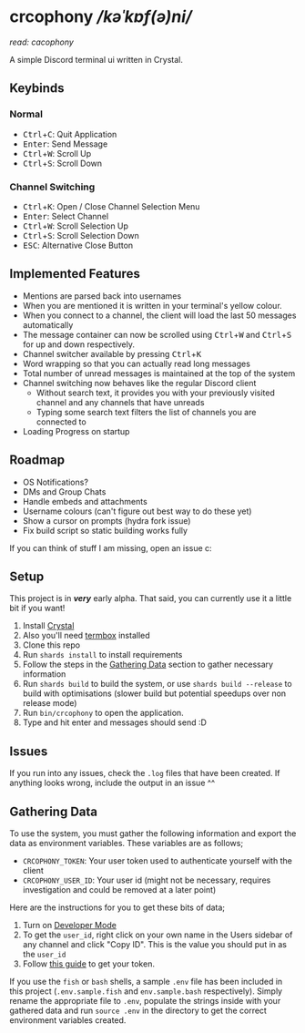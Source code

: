 # crcophony */kəˈkɒf(ə)ni/*
*read: cacophony*

A simple Discord terminal ui written in Crystal.

## Keybinds
### Normal
- <kbd>Ctrl</kbd>+<kbd>C</kbd>: Quit Application
- <kbd>Enter</kbd>: Send Message
- <kbd>Ctrl</kbd>+<kbd>W</kbd>: Scroll Up
- <kbd>Ctrl</kbd>+<kbd>S</kbd>: Scroll Down

### Channel Switching
- <kbd>Ctrl</kbd>+<kbd>K</kbd>: Open / Close Channel Selection Menu
- <kbd>Enter</kbd>: Select Channel
- <kbd>Ctrl</kbd>+<kbd>W</kbd>: Scroll Selection Up
- <kbd>Ctrl</kbd>+<kbd>S</kbd>: Scroll Selection Down
- <kbd>ESC</kbd>: Alternative Close Button

## Implemented Features
- Mentions are parsed back into usernames
- When you are mentioned it is written in your terminal's yellow colour.
- When you connect to a channel, the client will load the last 50 messages automatically
- The message container can now be scrolled using <kbd>Ctrl</kbd>+<kbd>W</kbd> and <kbd>Ctrl</kbd>+<kbd>S</kbd> for up and down respectively.
- Channel switcher available by pressing <kbd>Ctrl</kbd>+<kbd>K</kbd>
- Word wrapping so that you can actually read long messages
- Total number of unread messages is maintained at the top of the system
- Channel switching now behaves like the regular Discord client
    - Without search text, it provides you with your previously visited channel and any channels that have unreads
    - Typing some search text filters the list of channels you are connected to
- Loading Progress on startup

## Roadmap
- OS Notifications?
- DMs and Group Chats
- Handle embeds and attachments
- Username colours (can't figure out best way to do these yet)
- Show a cursor on prompts (hydra fork issue)
- Fix build script so static building works fully

If you can think of stuff I am missing, open an issue c:

## Setup
This project is in ***very*** early alpha. That said, you can currently use it a little bit if you want!
1. Install [Crystal](https://crystal-lang.org/reference/installation/)
2. Also you'll need [termbox](https://github.com/nsf/termbox) installed
3. Clone this repo
4. Run `shards install` to install requirements
5. Follow the steps in the [Gathering Data](#gathering-data) section to gather necessary information
6. Run `shards build` to build the system, or use `shards build --release` to build with optimisations (slower build but potential speedups over non release mode)
7. Run `bin/crcophony` to open the application.
8. Type and hit enter and messages should send :D

## Issues
If you run into any issues, check the `.log` files that have been created. If anything looks wrong, include the output in an issue ^^

## Gathering Data
To use the system, you must gather the following information and export the data as environment variables.
These variables are as follows;

- `CRCOPHONY_TOKEN`: Your user token used to authenticate yourself with the client
- `CRCOPHONY_USER_ID`: Your user id (might not be necessary, requires investigation and could be removed at a later point)

Here are the instructions for you to get these bits of data;
1. Turn on [Developer Mode](https://discordia.me/developer-mode)
3. To get the `user_id`, right click on your own name in the Users sidebar of any channel and click "Copy ID". This is the value you should put in as the `user_id`
4. Follow [this guide](https://discordhelp.net/discord-token) to get your token.

If you use the `fish` or `bash` shells, a sample `.env` file has been included in this project (`.env.sample.fish` and `env.sample.bash` respectively). Simply rename the appropriate file to `.env`, populate the strings inside with your gathered data and run `source .env` in the directory to get the correct environment variables created.
